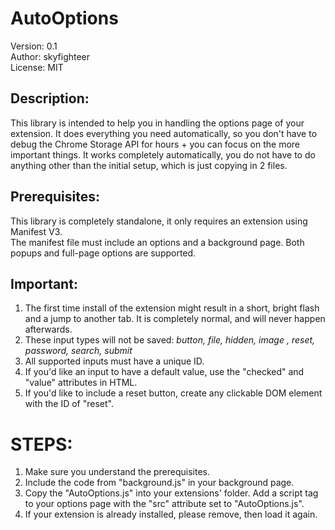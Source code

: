 # AutoOptions
Version: 0.1  
Author: skyfighteer  
License: MIT  

## Description:
This library is intended to help you in handling the options page of your extension. It does everything you need automatically, so you don't have to debug the Chrome Storage API for hours + you can focus on the more important things. It works completely automatically, you do not have to do anything other than the initial setup, which is just copying in 2 files.

## Prerequisites:
This library is completely standalone, it only requires an extension using Manifest V3.  
The manifest file must include an options and a background page. Both popups and full-page options are supported.

## Important:
1. The first time install of the extension might result in a short, bright flash and a jump to another tab. It is completely normal, and will never happen afterwards.
2. These input types will not be saved: *button, file, hidden, image , reset, password, search, submit*
3. All supported inputs must have a unique ID.
4. If you'd like an input to have a default value, use the "checked" and "value" attributes in HTML.
5. If you'd like to include a reset button, create any clickable DOM element with the ID of "reset".

# STEPS:
1. Make sure you understand the prerequisites.
2. Include the code from "background.js" in your background page.
3. Copy the "AutoOptions.js" into your extensions' folder. Add a script tag to your options page with the "src" attribute set to "AutoOptions.js".
4. If your extension is already installed, please remove, then load it again.
